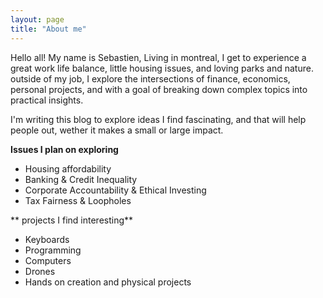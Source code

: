 ```yaml
---
layout: page
title: "About me"
---
```

Hello all! My name is Sebastien, Living in montreal, I get to experience a great work life balance, little housing issues, and loving parks and nature. outside of my job, I explore the intersections of finance, economics, personal projects, and with a goal of breaking down complex topics into practical insights.

I'm writing this blog to explore ideas I find fascinating, and that will help people out, wether it makes a small or large impact. 

**Issues I plan on exploring**
- Housing affordability
- Banking & Credit Inequality
- Corporate Accountability & Ethical Investing
- Tax Fairness & Loopholes


** projects I find interesting**
- Keyboards
- Programming
- Computers
- Drones
- Hands on creation and physical projects
